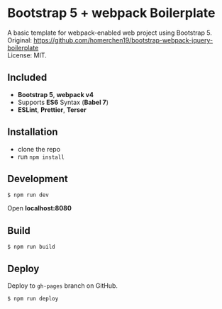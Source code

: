 # Bootstrap 5 + webpack Boilerplate

A basic template for webpack-enabled web project using Bootstrap 5.  
Original: https://github.com/homerchen19/bootstrap-webpack-jquery-boilerplate  
License: MIT.

## Included

- **Bootstrap 5**, **webpack v4**
- Supports **ES6** Syntax (**Babel 7**)
- **ESLint**, **Prettier**, **Terser**

## Installation

- clone the repo
- run `npm install`

## Development

```
$ npm run dev
```

Open **localhost:8080**

## Build

```
$ npm run build
```

## Deploy

Deploy to `gh-pages` branch on GitHub.

```
$ npm run deploy
```

